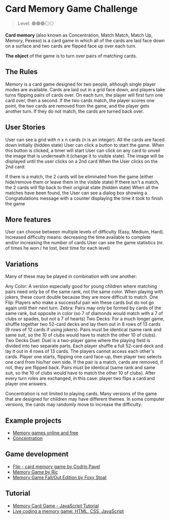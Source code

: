 
# Card Memory Game Challenge

> Level: 🟢🟢🟢⚪️⚪️

**Card memory** (also known as Concentration, Match Match, Match Up, Memory, Pexeso) is a card game in which all of the cards are laid face down on a surface and two cards are flipped face up over each turn. 

**The object** of the game is to turn over pairs of matching cards.

## The Rules

Memory is a card game designed for two people, although single player modes are available. Cards are laid out in a grid face down, and players take turns flipping pairs of cards over. On each turn, the player will first turn one card over, then a second. If the two cards match, the player scores one point, the two cards are removed from the game, and the player gets another turn. If they do not match, the cards are turned back over.

## User Stories

 User can see a grid with n x n cards (n is an integer). All the cards are faced down initially (hidden state)
 User can click a button to start the game. When this button is clicked, a timer will start
 User can click on any card to unveil the image that is underneath it (change it to visible state). The image will be displayed until the user clicks on a 2nd card
When the User clicks on the 2nd card:

 If there is a match, the 2 cards will be eliminated from the game (either hide/remove them or leave them in the visible state)
 If there isn't a match, the 2 cards will flip back to their original state (hidden state)
 When all the matches have been found, the User can see a dialog box showing a Congratulations message with a counter displaying the time it took to finish the game
 
## More features

 User can choose between multiple levels of difficulty (Easy, Medium, Hard). Increased difficulty means: decreasing the time available to complete and/or increasing the number of cards
 User can see the game statistics (nr. of times he won / he lost, best time for each level)
 
## Variations 

Many of these may be played in combination with one another:

Any Color: A version especially good for young children where matching pairs need only be of the same rank, not the same color. When playing with jokers, these count double because they are more difficult to match.
One Flip: Players who make a successful pair win these cards but do not go again until their next turn.
Zebra: Pairs may only be formed by cards of the same rank, but opposite in color (so 7 of diamonds would match with a 7 of clubs or spades, but not a 7 of hearts)
Two Decks: For a much longer game, shuffle together two 52-card decks and lay them out in 8 rows of 13 cards (9 rows of 12 cards if using jokers). Pairs must be identical (same rank and same suit, so the 10 of clubs would have to match the other 10 of clubs).
Two Decks Duel: Duel is a two-player game where the playing field is divided into two separate parts. Each player shuffle a full 52-card deck and lay it out in 4 rows of 13 cards. The players cannot access each other's cards. Player one starts, flipping one card face-up, then player two selects one card from his/her own side. If the pair is a match, cards are removed, if not, they are flipped back. Pairs must be identical (same rank and same suit, so the 10 of clubs would have to match the other 10 of clubs). After every turn roles are exchanged, in this case: player two flips a card and player one answers.

Concentration is not limited to playing cards. Many versions of the game that are designed for children may have different themes. In some computer versions, the cards may randomly move to increase the difficulty.

## Example projects

- [Memory games online and free](https://www.memozor.com)
- [Concentration](https://www.gamestolearnenglish.com/concentration/) 

## Game development 
- [Flip - card memory game by Codrin Pavel](https://codepen.io/zerospree/pen/bNWbvW)
- [Memory Game by Ric](https://codepen.io/riclab/pen/rzyVWO)
- [Memory Game Fall/Out Edition by Foxy Stoat](https://codepen.io/FoxyStoat/pen/erzLMG)

## Tutorial 

- [Memory Card Game - JavaScript Tutorial](https://youtu.be/ZniVgo8U7ek)
- [Live coding a memory game: HTML, CSS, JavaScript](https://youtu.be/bbb9dZotsOc)
